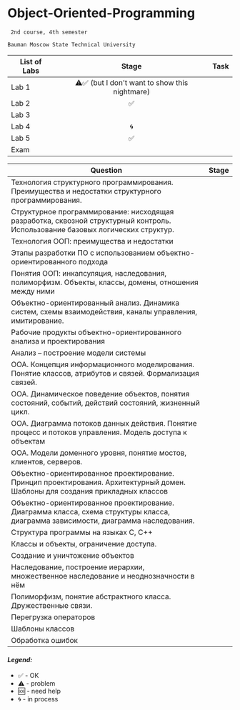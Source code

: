 # Object-Oriented-Programming
     2nd course, 4th semester

    Bauman Moscow State Technical University

| List of Labs  |     Stage     |      Task     |
| ------------- |:-------------:|:-------------:|
| Lab 1|⚠️✅ (but I don't want to show this nightmare)||
| Lab 2| ✅ ||
| Lab 3|  ||
| Lab 4| 🌀 ||
| Lab 5| ✅ ||
| Exam |||

|  Question  |     Stage     |  
| ------------- |:-------------:|
|Технология структурного программирования. Преимущества и недостатки структурного программирования.||
|Структурное программирование: нисходящая разработка, сквозной структурный контроль. Использование базовых логических структур.||
|Технология ООП: преимущества и недостатки||
|Этапы разработки ПО с использованием объектно-ориентированного подхода||
|Понятия ООП: инкапсуляция, наследования, полиморфизм. Объекты, классы, домены, отношения между ними||
|Объектно-ориентированный анализ. Динамика систем, схемы взаимодействия, каналы управления,  имитирование.||
|Рабочие продукты объектно-ориентированного анализа и проектирования||
|Анализ – построение модели системы||
|ООА. Концепция информационного моделирования. Понятие классов, атрибутов и связей. Формализация связей.||
|ООА. Динамическое поведение объектов, понятия состояний, событий, действий состояний, жизненный цикл.||
|ООА. Диаграмма потоков данных действия. Понятие процесс и потоков управления. Модель доступа к объектам||
|ООА. Модели доменного уровня, понятие мостов, клиентов, серверов.||
|Объектно-ориентированное проектирование. Принцип проектирования. Архитектурный домен. Шаблоны для создания прикладных классов||
|Объектно-ориентированное проектирование. Диаграмма класса, схема структуры класса, диаграмма зависимости, диаграмма наследования.||
|Структура программы на языках C, C++||
|Классы и объекты, ограничение доступа.||
|Создание и уничтожение объектов||
|Наследование, построение иерархии, множественное наследование и неоднозначности в нём||
|Полиморфизм, понятие абстрактного класса. Дружественные связи.||
|Перегрузка операторов||
|Шаблоны классов||
|Обработка ошибок||


#### <i>Legend:</i>
<ul>
<li>✅ - ОК
<li>⚠️ - problem
<li>🆘 - need help
<li>🌀 - in process
</ul>
